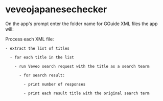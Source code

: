# veveojapanesechecker

On the app's prompt enter the folder name for GGuide XML files
the app will:

  Process each XML file:
  
    - extract the list of titles
    
      - for each title in the list
      
        - run Veveo search request with the title as a search tearm
        
          - for search result:
          
            - print number of responses
            
            - print each result title with the original search term
            
